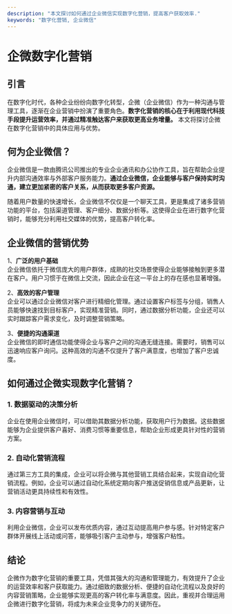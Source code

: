 ```yaml
---
description: "本文探讨如何通过企业微信实现数字化营销，提高客户获取效率."
keywords: "数字化营销, 企业微信"
---
```

# 企微数字化营销

## 引言

在数字化时代，各种企业纷纷向数字化转型，企微（企业微信）作为一种沟通与管理工具，逐渐在企业营销中扮演了重要角色。**数字化营销的核心在于利用现代科技手段提升运营效率，并通过精准触达客户来获取更高业务增量。** 本文将探讨企微在数字化营销中的具体应用与优势。

## 何为企业微信？

企业微信是一款由腾讯公司推出的专业企业通讯和办公协作工具，旨在帮助企业提升内部沟通效率与外部客户服务能力。**通过企业微信，企业能够与客户保持实时沟通，建立更加紧密的客户关系，从而获取更多客户资源。**

随着用户数量的快速增长，企业微信不仅仅是一个聊天工具，更是集成了诸多营销功能的平台，包括渠道管理、客户细分、数据分析等。这使得企业在进行数字化营销时，能够充分利用社交媒体的优势，提高客户转化率。

## 企业微信的营销优势

1、**广泛的用户基础**  
企业微信依托于微信庞大的用户群体，成熟的社交场景使得企业能够接触到更多潜在客户。用户习惯于在微信上交流，因此企业在这一平台上的存在感也显著增强。

2、**高效的客户管理**  
企业可以通过企业微信对客户进行精细化管理。通过设置客户标签与分组，销售人员能够快速找到目标客户，实现精准营销。同时，通过数据分析功能，企业还可以实时跟踪客户需求变化，及时调整营销策略。

3、**便捷的沟通渠道**  
企业微信的即时通信功能使得企业与客户之间的沟通无缝连接。需要时，销售可以迅速响应客户询问。这种高效的沟通不仅提升了客户满意度，也增加了客户忠诚度。

## 如何通过企微实现数字化营销？

### 1. 数据驱动的决策分析

企业在使用企业微信时，可以借助其数据分析功能，获取用户行为数据。这些数据能够为企业提供客户喜好、消费习惯等重要信息，帮助企业形成更具针对性的营销方案。

### 2. 自动化营销流程

通过第三方工具的集成，企业可以将企微与其他营销工具结合起来，实现自动化营销流程。例如，企业可以通过自动化系统定期向客户推送促销信息或产品更新，让营销活动更具持续性和有效性。

### 3. 内容营销与互动

利用企业微信，企业可以发布优质内容，通过互动提高用户参与感。针对特定客户群体开展线上活动或问答，能够吸引客户主动参与，增强客户粘性。

## 结论

企微作为数字化营销的重要工具，凭借其强大的沟通和管理能力，有效提升了企业的运营效率和客户获取能力。通过细致的数据分析、便捷的自动化流程以及良好的内容营销策略，企业能够实现更高的客户转化率与满意度。因此，重视并合理运用企微进行数字化营销，将成为未来企业竞争力的关键所在。
